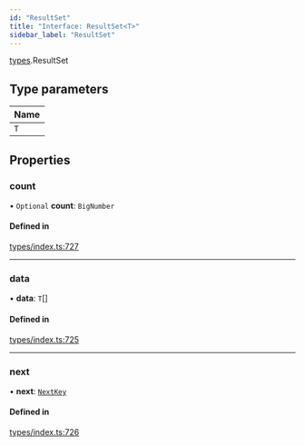 ```yaml
---
id: "ResultSet"
title: "Interface: ResultSet<T>"
sidebar_label: "ResultSet"
---
```


[types](../../../modules/Types/Types.md).ResultSet

## Type parameters

| Name |
| :------ |
| `T` |

## Properties

### count

• `Optional` **count**: `BigNumber`

#### Defined in

[types/index.ts:727](https://github.com/PolymeshAssociation/polymesh-sdk/blob/15be87e8/src/types/index.ts#L727)

___

### data

• **data**: `T`[]

#### Defined in

[types/index.ts:725](https://github.com/PolymeshAssociation/polymesh-sdk/blob/15be87e8/src/types/index.ts#L725)

___

### next

• **next**: [`NextKey`](../../../modules/Types/Types.md#nextkey)

#### Defined in

[types/index.ts:726](https://github.com/PolymeshAssociation/polymesh-sdk/blob/15be87e8/src/types/index.ts#L726)
